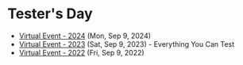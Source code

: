 # Tester's Day

+ [Virtual Event - 2024](2024) (Mon, Sep 9, 2024)
+ [Virtual Event - 2023](2023) (Sat, Sep 9, 2023) - Everything You Can Test
+ [Virtual Event - 2022](2022) (Fri, Sep 9, 2022)
